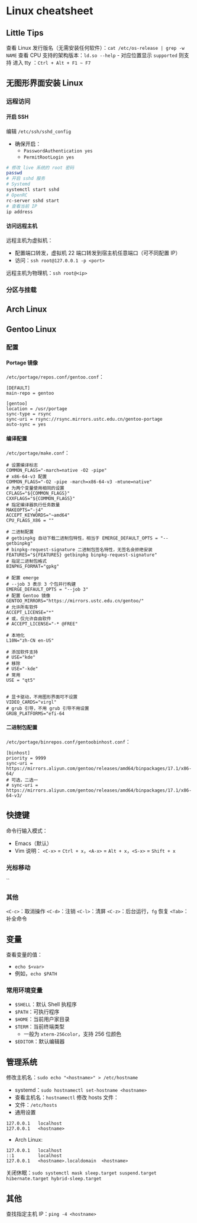 # Linux cheatsheet

## Little Tips

查看 Linux 发行版名（无需安装任何软件）：`cat /etc/os-release | grep -w NAME`
查看 CPU 支持的架构版本：`ld.so --help`
    - 对应位置显示 `supported` 则支持
进入 tty ：`Ctrl + Alt + F1 ~ F7`

## 无图形界面安装 Linux

### 远程访问

#### 开启 SSH
编辑 `/etc/ssh/sshd_config`
- 确保开启：
    - `PasswordAuthentication yes`
    - `PermitRootLogin yes`
```bash
# 修改 live 系统的 root 密码
passwd
# 开启 sshd 服务
# Systemd
systemctl start sshd
# OpenRC
rc-server sshd start
# 查看当前 IP
ip address
```

#### 访问远程主机
远程主机为虚拟机：
- 配置端口转发，虚拟机 22 端口转发到宿主机任意端口（可不同配置 IP）
- 访问：`ssh root@127.0.0.1 -p <port>`

远程主机为物理机：`ssh root@<ip>`


### 分区与挂载






## Arch Linux



## Gentoo Linux

### 配置

#### Portage 镜像
`/etc/portage/repos.conf/gentoo.conf`：
```
[DEFAULT]
main-repo = gentoo

[gentoo]
location = /usr/portage
sync-type = rsync
sync-uri = rsync://rsync.mirrors.ustc.edu.cn/gentoo-portage
auto-sync = yes
```

#### 编译配置
`/etc/portage/make.conf`：
```
# 设置编译标志
COMMON_FLAGS="-march=native -O2 -pipe"
# x86-64-v3 配置
COMMON_FLAGS="-O2 -pipe -march=x86-64-v3 -mtune=native"
# 为两个变量使用相同的设置
CFLAGS="${COMMON_FLAGS}"
CXXFLAGS="${COMMON_FLAGS}"
# 指定编译器执行任务数量
MAKEOPTS="-j4"
ACCEPT_KEYWORDS="~amd64"
CPU_FLAGS_X86 = ""

# 二进制配置
# getbinpkg 自动下载二进制包特性，相当于 EMERGE_DEFAULT_OPTS = "--getbinpkg"
# binpkg-request-signature 二进制包签名特性，无签名会拒绝安装
FEATURES="${FEATURES} getbinpkg binpkg-request-signature"
# 指定二进制包格式
BINPKG_FORMAT="gpkg"

# 配置 emerge
# --job 3 表示 3 个包并行构建
EMERGE_DEFAULT_OPTS = "--job 3"
# 配置 Gentoo 镜像
GENTOO_MIRRORS="https://mirrors.ustc.edu.cn/gentoo/"
# 允许所有软件
ACCEPT_LICENSE="*"
# 或，仅允许自由软件
# ACCEPT_LICENSE="-* @FREE"

# 本地化
L10N="zh-CN en-US"

# 添加软件支持
# USE="kde"
# 移除
# USE="-kde"
# 常用
USE = "qt5"


# 显卡驱动，不用图形界面可不设置
VIDEO_CARDS="virgl"
# grub 引导，不用 grub 引导不用设置
GRUB_PLATFORMS="efi-64
```

#### 二进制包配置
`/etc/portage/binrepos.conf/gentoobinhost.conf`：
```
[binhost]
priority = 9999
sync-uri = https://mirrors.aliyun.com/gentoo/releases/amd64/binpackages/17.1/x86-64/
# 可选，二选一
# sync-uri = https://mirrors.aliyun.com/gentoo/releases/amd64/binpackages/17.1/x86-64-v3/
```




## 快捷键
命令行输入模式：
- Emacs（默认）
- Vim
说明： `<C-x>` = `Ctrl + x`，`<A-x>` = `Alt + x`，`<S-x>` = `Shift + x`

### 光标移动
``

### 其他
`<C-c>`：取消操作
`<C-d>`：注销
`<C-l>`：清屏
`<C-z>`：后台运行，`fg` 恢复
`<Tab>`：补全命令



## 变量

查看变量的值：
- `echo $<var>`
- 例如，`echo $PATH`




### 常用环境变量
- `$SHELL`：默认 Shell 执程序
- `$PATH`：可执行程序
- `$HOME`：当前用户家目录
- `$TERM`：当前终端类型
    - 一般为 `xterm-256color`，支持 256 位颜色
- `$EDITOR`：默认编辑器







## 管理系统
修改主机名：`sudo echo "<hostname>" > /etc/hostname`
- systemd：`sudo hostnamectl set-hostname <hostname>`
- 查看主机名：`hostnamectl`
修改 hosts 文件：
- 文件：`/etc/hosts`
- 通用设置
```
127.0.0.1   localhost
127.0.0.1   <hostname>
```
- Arch Linux:
```
127.0.0.1   localhost
::1         localhost
127.0.0.1   <hostname>.localdomain  <hostname>
```


关闭休眠：`sudo systemctl mask sleep.target suspend.target hibernate.target hybrid-sleep.target`


## 其他

查找指定主机 IP：`ping -4 <hostname>`
